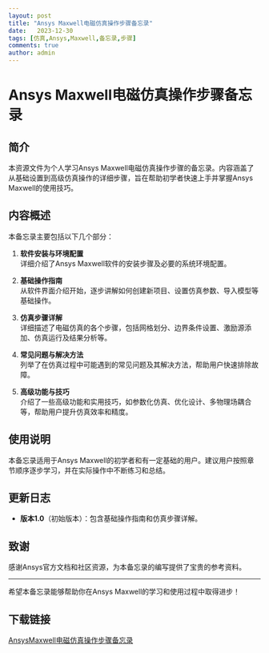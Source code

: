 ```yaml
---
layout: post
title: "Ansys Maxwell电磁仿真操作步骤备忘录"
date:   2023-12-30
tags: [仿真,Ansys,Maxwell,备忘录,步骤]
comments: true
author: admin
---
```

# Ansys Maxwell电磁仿真操作步骤备忘录

## 简介

本资源文件为个人学习Ansys Maxwell电磁仿真操作步骤的备忘录。内容涵盖了从基础设置到高级仿真操作的详细步骤，旨在帮助初学者快速上手并掌握Ansys Maxwell的使用技巧。

## 内容概述

本备忘录主要包括以下几个部分：

1. **软件安装与环境配置**  
   详细介绍了Ansys Maxwell软件的安装步骤及必要的系统环境配置。

2. **基础操作指南**  
   从软件界面介绍开始，逐步讲解如何创建新项目、设置仿真参数、导入模型等基础操作。

3. **仿真步骤详解**  
   详细描述了电磁仿真的各个步骤，包括网格划分、边界条件设置、激励源添加、仿真运行及结果分析等。

4. **常见问题与解决方法**  
   列举了在仿真过程中可能遇到的常见问题及其解决方法，帮助用户快速排除故障。

5. **高级功能与技巧**  
   介绍了一些高级功能和实用技巧，如参数化仿真、优化设计、多物理场耦合等，帮助用户提升仿真效率和精度。

## 使用说明

本备忘录适用于Ansys Maxwell的初学者和有一定基础的用户。建议用户按照章节顺序逐步学习，并在实际操作中不断练习和总结。

## 更新日志

- **版本1.0**（初始版本）：包含基础操作指南和仿真步骤详解。

## 致谢

感谢Ansys官方文档和社区资源，为本备忘录的编写提供了宝贵的参考资料。

---

希望本备忘录能够帮助你在Ansys Maxwell的学习和使用过程中取得进步！

## 下载链接

[AnsysMaxwell电磁仿真操作步骤备忘录](https://pan.quark.cn/s/d39476b35a29)